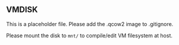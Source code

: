 ## VMDISK

This is a placeholder file. Please add the .qcow2 image to .gitignore.

Please mount the disk to `mnt/` to compile/edit VM filesystem at host.